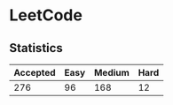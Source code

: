 # LeetCode

## Statistics

| Accepted | Easy | Medium | Hard |
| -------- | ---- | ------ | ---- |
| 276      | 96   | 168    | 12   |
